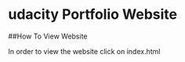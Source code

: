 # udacity Portfolio Website


##How To View Website

In order to view the website click on index.html

